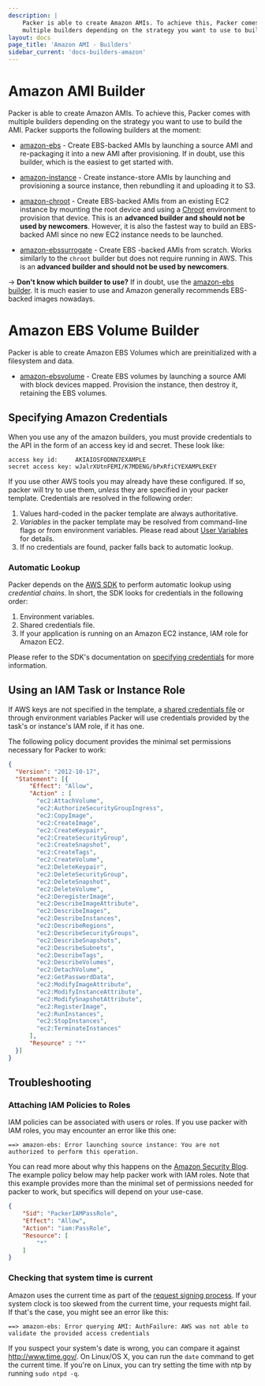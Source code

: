 ```yaml
---
description: |
    Packer is able to create Amazon AMIs. To achieve this, Packer comes with
    multiple builders depending on the strategy you want to use to build the AMI.
layout: docs
page_title: 'Amazon AMI - Builders'
sidebar_current: 'docs-builders-amazon'
---
```


# Amazon AMI Builder

Packer is able to create Amazon AMIs. To achieve this, Packer comes with
multiple builders depending on the strategy you want to use to build the AMI.
Packer supports the following builders at the moment:

-   [amazon-ebs](/docs/builders/amazon-ebs.html) - Create EBS-backed AMIs by
    launching a source AMI and re-packaging it into a new AMI
    after provisioning. If in doubt, use this builder, which is the easiest to
    get started with.

-   [amazon-instance](/docs/builders/amazon-instance.html) - Create
    instance-store AMIs by launching and provisioning a source instance, then
    rebundling it and uploading it to S3.

-   [amazon-chroot](/docs/builders/amazon-chroot.html) - Create EBS-backed AMIs
    from an existing EC2 instance by mounting the root device and using a
    [Chroot](https://en.wikipedia.org/wiki/Chroot) environment to provision
    that device. This is an **advanced builder and should not be used by
    newcomers**. However, it is also the fastest way to build an EBS-backed AMI
    since no new EC2 instance needs to be launched.

-   [amazon-ebssurrogate](/docs/builders/amazon-ebssurrogate.html) - Create EBS
    -backed AMIs from scratch. Works similarly to the `chroot` builder but does
    not require running in AWS. This is an **advanced builder and should not be
    used by newcomers**.

-&gt; **Don't know which builder to use?** If in doubt, use the [amazon-ebs
builder](/docs/builders/amazon-ebs.html). It is much easier to use and Amazon
generally recommends EBS-backed images nowadays.

# Amazon EBS Volume Builder

Packer is able to create Amazon EBS Volumes which are preinitialized with a
filesystem and data.

-   [amazon-ebsvolume](/docs/builders/amazon-ebsvolume.html) - Create EBS volumes
    by launching a source AMI with block devices mapped. Provision the instance,
    then destroy it, retaining the EBS volumes.

<span id="specifying-amazon-credentials"></span>

## Specifying Amazon Credentials

When you use any of the amazon builders, you must provide credentials to the API
in the form of an access key id and secret. These look like:

    access key id:     AKIAIOSFODNN7EXAMPLE
    secret access key: wJalrXUtnFEMI/K7MDENG/bPxRfiCYEXAMPLEKEY

If you use other AWS tools you may already have these configured. If so, packer
will try to use them, *unless* they are specified in your packer template.
Credentials are resolved in the following order:

1.  Values hard-coded in the packer template are always authoritative.
2.  *Variables* in the packer template may be resolved from command-line flags
    or from environment variables. Please read about [User
    Variables](https://www.packer.io/docs/templates/user-variables.html)
    for details.
3.  If no credentials are found, packer falls back to automatic lookup.

### Automatic Lookup

Packer depends on the [AWS
SDK](https://aws.amazon.com/documentation/sdk-for-go/) to perform automatic
lookup using *credential chains*. In short, the SDK looks for credentials in
the following order:

1.  Environment variables.
2.  Shared credentials file.
3.  If your application is running on an Amazon EC2 instance, IAM role for Amazon EC2.

Please refer to the SDK's documentation on [specifying
credentials](https://docs.aws.amazon.com/sdk-for-go/v1/developer-guide/configuring-sdk.html#specifying-credentials)
for more information.

## Using an IAM Task or Instance Role

If AWS keys are not specified in the template, a
[shared credentials file](https://docs.aws.amazon.com/cli/latest/userguide/cli-chap-getting-started.html#cli-config-files)
or through environment variables Packer will use credentials provided by
the task's or instance's IAM role, if it has one.

The following policy document provides the minimal set permissions necessary for
Packer to work:

``` json
{
  "Version": "2012-10-17",
  "Statement": [{
      "Effect": "Allow",
      "Action" : [
        "ec2:AttachVolume",
        "ec2:AuthorizeSecurityGroupIngress",
        "ec2:CopyImage",
        "ec2:CreateImage",
        "ec2:CreateKeypair",
        "ec2:CreateSecurityGroup",
        "ec2:CreateSnapshot",
        "ec2:CreateTags",
        "ec2:CreateVolume",
        "ec2:DeleteKeypair",
        "ec2:DeleteSecurityGroup",
        "ec2:DeleteSnapshot",
        "ec2:DeleteVolume",
        "ec2:DeregisterImage",
        "ec2:DescribeImageAttribute",
        "ec2:DescribeImages",
        "ec2:DescribeInstances",
        "ec2:DescribeRegions",
        "ec2:DescribeSecurityGroups",
        "ec2:DescribeSnapshots",
        "ec2:DescribeSubnets",
        "ec2:DescribeTags",
        "ec2:DescribeVolumes",
        "ec2:DetachVolume",
        "ec2:GetPasswordData",
        "ec2:ModifyImageAttribute",
        "ec2:ModifyInstanceAttribute",
        "ec2:ModifySnapshotAttribute",
        "ec2:RegisterImage",
        "ec2:RunInstances",
        "ec2:StopInstances",
        "ec2:TerminateInstances"
      ],
      "Resource" : "*"
  }]
}
```

## Troubleshooting

### Attaching IAM Policies to Roles

IAM policies can be associated with users or roles. If you use packer with IAM
roles, you may encounter an error like this one:

    ==> amazon-ebs: Error launching source instance: You are not authorized to perform this operation.

You can read more about why this happens on the [Amazon Security
Blog](https://blogs.aws.amazon.com/security/post/Tx3M0IFB5XBOCQX/Granting-Permission-to-Launch-EC2-Instances-with-IAM-Roles-PassRole-Permission).
The example policy below may help packer work with IAM roles. Note that this
example provides more than the minimal set of permissions needed for packer to
work, but specifics will depend on your use-case.

``` json
{
    "Sid": "PackerIAMPassRole",
    "Effect": "Allow",
    "Action": "iam:PassRole",
    "Resource": [
        "*"
    ]
}
```

### Checking that system time is current

Amazon uses the current time as part of the [request signing
process](http://docs.aws.amazon.com/general/latest/gr/sigv4_signing.html). If
your system clock is too skewed from the current time, your requests might
fail. If that's the case, you might see an error like this:

    ==> amazon-ebs: Error querying AMI: AuthFailure: AWS was not able to validate the provided access credentials

If you suspect your system's date is wrong, you can compare it against
<http://www.time.gov/>. On Linux/OS X, you can run the `date` command to get the
current time. If you're on Linux, you can try setting the time with ntp by
running `sudo ntpd -q`.
